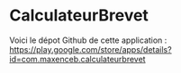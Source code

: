 # CalculateurBrevet
Voici le dépot Github de cette application : https://play.google.com/store/apps/details?id=com.maxenceb.calculateurbrevet
